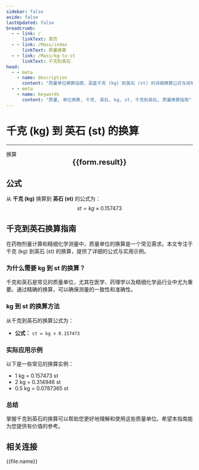 ```yaml
---
sidebar: false
aside: false
lastUpdated: false
breadcrumb:
  - - link: /
      linkText: 首页
  - - link: /Mass/index
      linkText: 质量换算
  - - link: /Mass/kg-to-st
      linkText: 千克到英石
head:
  - - meta
    - name: description
      content: "质量单位换算指南，涵盖千克 (kg) 到英石 (st) 的详细换算公式与说明。"
  - - meta
    - name: keywords
      content: "质量, 单位换算, 千克, 英石, kg, st, 千克到英石, 质量换算指南"
---
```

# 千克 (kg) 到 英石 (st) 的换算
---
<script setup>
import { onMounted, reactive, inject, ref } from 'vue'
import { NButton, NForm, NFormItem, NInput, NInputNumber, NSelect, NCard, useMessage,NGrid ,NGi } from 'naive-ui'
import { defineClientComponent } from 'vitepress'
import { Mass } from '../files';

const convert = inject('convert')

const form = reactive({
  number: null,
  result: '',
})

const convertHandler = () => {
  if (form.number !== null && !isNaN(form.number)) {
    const convertedValue = parseFloat(form.number) * 0.157473
    form.result = `${form.number}kg = ${convertedValue.toFixed(4)}st`
  } else {
    form.result = '请输入有效的数值。'
  }
}
</script>

<n-form size="large" :model="form">
  <n-form-item label="千克 (kg)">
    <n-input-number v-model:value="form.number" placeholder="输入千克" style="width: 100%" />
  </n-form-item>
  <n-form-item>
    <n-button type="info" @click="convertHandler" block>换算</n-button>
  </n-form-item>
</n-form>

<n-card  embedded :bordered="false" hoverable>
  <div  style="text-align:center;font-size:20px;">
    <strong>{{form.result}}</strong>
  </div>
</n-card>

## 公式

从 **千克 (kg)** 换算到 **英石 (st)** 的公式为：
$$ st = kg \times 0.157473 $$

## 千克到英石换算指南

在药物剂量计算和精细化学测量中，质量单位的换算是一个常见需求。本文专注于千克 (kg) 到英石 (st) 的换算，提供了详细的公式与实用示例。

### 为什么需要 kg 到 st 的换算？

千克和英石是常见的质量单位，尤其在医学、药理学以及精细化学品行业中尤为重要。通过精确的换算，可以确保测量的一致性和准确性。

### kg 到 st 的换算方法

从千克到英石的换算公式为：

- **公式：** `st = kg × 0.157473`

### 实际应用示例

以下是一些常见的换算实例：

- 1 kg = 0.157473 st
- 2 kg = 0.314946 st
- 0.5 kg = 0.0787365 st

### 总结

掌握千克到英石的换算可以帮助您更好地理解和使用这些质量单位。希望本指南能为您提供有价值的参考。

## 相关连接
<n-grid x-gap="12" :cols="2">
  <n-gi v-for="(file, index) in Mass" :key="index">
    <n-button
      text
      tag="a"
      :href="file.path"
      type="info"
    >
      {{file.name}}
    </n-button>
  </n-gi>
</n-grid>